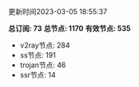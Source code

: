 更新时间2023-03-05 18:55:37

**总订阅: 73**
**总节点: 1170**
**有效节点: 535**
- v2ray节点: 284
- ss节点: 191
- trojan节点: 46
- ssr节点: 14
